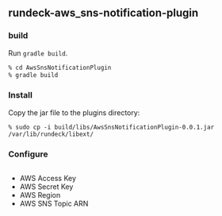 ## rundeck-aws_sns-notification-plugin

### build

Run `gradle build`.

```sh
% cd AwsSnsNotificationPlugin 
% gradle build 
```

### Install

Copy the jar file to the plugins directory: 

```
% sudo cp -i build/libs/AwsSnsNotificationPlugin-0.0.1.jar  /var/lib/rundeck/libext/
```

### Configure

![]()

- AWS Access Key
- AWS Secret Key
- AWS Region
- AWS SNS Topic ARN
